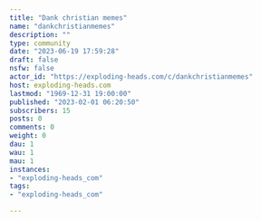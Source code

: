 ```yaml
---
title: "Dank christian memes" 
name: "dankchristianmemes"
description: ""
type: community
date: "2023-06-19 17:59:28"
draft: false
nsfw: false
actor_id: "https://exploding-heads.com/c/dankchristianmemes"
host: exploding-heads.com
lastmod: "1969-12-31 19:00:00"
published: "2023-02-01 06:20:50"
subscribers: 15
posts: 0
comments: 0
weight: 0
dau: 1
wau: 1
mau: 1
instances:
- "exploding-heads_com"
tags: 
- "exploding-heads_com"

---
```

